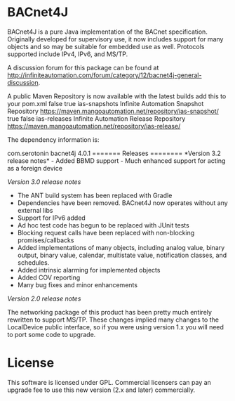 BACnet4J
========
BACnet4J is a pure Java implementation of the BACnet specification. Originally developed for supervisory use, it now includes support for many objects and so may be suitable for embedded use as well. Protocols supported include IPv4, IPv6, and MS/TP.

A discussion forum for this package can be found at http://infiniteautomation.com/forum/category/12/bacnet4j-general-discussion.

A public Maven Repository is now available with the latest builds add this to your pom.xml
 <repositories>
    <repository>
        <releases>
            <enabled>false</enabled>
        </releases>
        <snapshots>
            <enabled>true</enabled>
        </snapshots>
        <id>ias-snapshots</id>
        <name>Infinite Automation Snapshot Repository</name>
        <url>https://maven.mangoautomation.net/repository/ias-snapshot/</url>
    </repository>
    <repository>
        <releases>
            <enabled>true</enabled>
        </releases>
        <snapshots>
            <enabled>false</enabled>
        </snapshots>
        <id>ias-releases</id>
        <name>Infinite Automation Release Repository</name>
        <url>https://maven.mangoautomation.net/repository/ias-release/</url>
    </repository>
 </repositories>

    
The dependency information is:

   <dependency>
     <groupId>com.serotonin</groupId>
     <artifactId>bacnet4j</artifactId>
   	 <version>4.0.1</version>
   </dependency>
=======
Releases
========
*Version 3.2 release notes*
- Added BBMD support
- Much enhanced support for acting as a foreign device

*Version 3.0 release notes*

- The ANT build system has been replaced with Gradle
- Dependencies have been removed. BACnet4J now operates without any external libs
- Support for IPv6 added
- Ad hoc test code has begun to be replaced with JUnit tests 
- Blocking request calls have been replaced with non-blocking promises/callbacks
- Added implementations of many objects, including analog value, binary output, binary value, calendar, multistate value, notification classes, and schedules.
- Added intrinsic alarming for implemented objects
- Added COV reporting
- Many bug fixes and minor enhancements

*Version 2.0 release notes*

The networking package of this product has been pretty much entirely rewritten to support MS/TP. These changes implied many changes to the LocalDevice public interface, so if you were using version 1.x you will need to port some code to upgrade.

License
=======
This software is licensed under GPL. Commercial licensers can pay an upgrade fee to use this new version (2.x and later) commercially.
